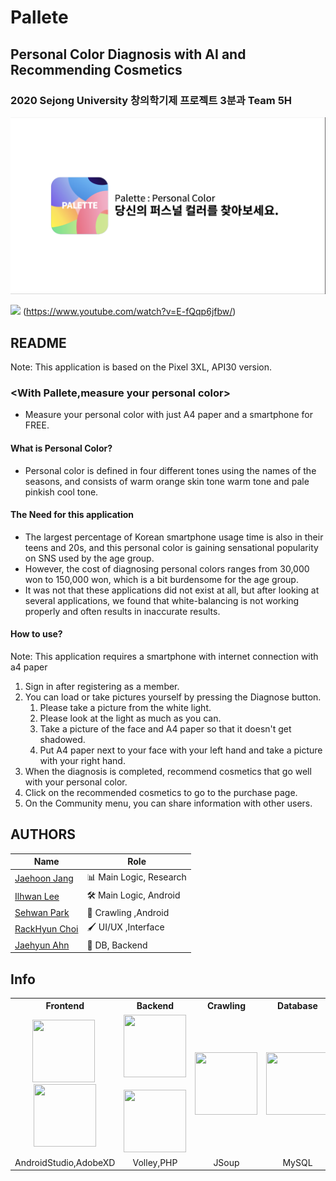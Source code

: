 # Pallete
## Personal Color Diagnosis with AI and Recommending Cosmetics
### 2020 Sejong University 창의학기제 프로젝트 3분과 Team 5H
<img src="./image/1.png">

![](https://img.youtube.com/vi/E-fQqp6jfbw/maxresdefault.jpg)
(https://www.youtube.com/watch?v=E-fQqp6jfbw/)

## README
Note: This application is based on the Pixel 3XL, API30 version.
### <With Pallete,measure your personal color>
- Measure your personal color with just A4 paper and a smartphone for FREE.

#### What is Personal Color?
- Personal color is defined in four different tones using the names of the seasons, and consists of warm orange skin tone warm tone and pale pinkish cool tone.
#### The Need for this application
- The largest percentage of Korean smartphone usage time is also in their teens and 20s, and this personal color is gaining sensational popularity on SNS used by the age group.
- However, the cost of diagnosing personal colors ranges from 30,000 won to 150,000 won, which is a bit burdensome for the age group.
- It was not that these applications did not exist at all, but after looking at several applications, we found that white-balancing is not working properly and often results in inaccurate results.
#### How to use?
Note: This application requires a smartphone with internet connection with a4 paper
1. Sign in after registering as a member.
2. You can load or take pictures yourself by pressing the Diagnose button.
   1) Please take a picture from the white light.
   2) Please look at the light as much as you can.
   3) Take a picture of the face and A4 paper so that it doesn't get shadowed.
   4) Put A4 paper next to your face with your left hand and take a picture with your right hand.
3. When the diagnosis is completed, recommend cosmetics that go well with your personal color.
4. Click on the recommended cosmetics to go to the purchase page.
5. On the Community menu, you can share information with other users.

## AUTHORS

|Name|Role|
|---|---|
|<a href="https://github.com/jangziehn">Jaehoon Jang</a>|📊 Main Logic, Research|
|<a href="https://github.com/pppp0722">Ilhwan Lee</a>|🛠 Main Logic, Android|
|<a href="https://github.com/SeHwan96">Sehwan Park</a>|📄 Crawling ,Android|
|<a href="https://github.com/fkrgus222">RackHyun Choi</a>|🖌 UI/UX ,Interface|
|<a href="https://github.com/Jaeyooou">Jaehyun Ahn</a>|📂 DB, Backend|

## Info

<table style="text-align:center;">
    <tr>
        <th>Frontend</th>
        <th>Backend</th>
        <th>Crawling</th>
        <th>Database</th>
    </tr>
    <tr>
        <td>
        <img src="./image/androidstudio.jpg" width=100 height=100>&nbsp;
        <img src="./image/xd.jpg" width=100 height=100>   
        </td>
        <td>
        <img src="./reference_img/volley.png" width=100 height=100>&nbsp;
        <img src="./reference_img/php.png" width=100 height=100>
        </td>
        <td> 
        <img src="./reference_img/jsoup.jpg" width=100 height=100>
        </td>
        <td>
        <img src="./reference_img/mysql.png" width=100 height=100>
        </td>
    </tr>
    <tr>
        <td>
        AndroidStudio,AdobeXD
        </td>
        <td>
        Volley,PHP
        </td>
        <td>
        JSoup
        </td>
        <td>
        MySQL
        </td>
    </tr>
</table>

